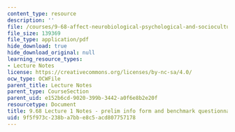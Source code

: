 ```yaml
---
content_type: resource
description: ''
file: /courses/9-68-affect-neurobiological-psychological-and-sociocultural-counterparts-of-feelings-spring-2013/9f5f973c238ba7bbe8c5acd807757178_MIT9_68S13_inf_fm_bcmk_L1.pdf
file_size: 139369
file_type: application/pdf
hide_download: true
hide_download_original: null
learning_resource_types:
- Lecture Notes
license: https://creativecommons.org/licenses/by-nc-sa/4.0/
ocw_type: OCWFile
parent_title: Lecture Notes
parent_type: CourseSection
parent_uid: e152b6cd-9020-399b-3442-a0f6e8b2e20f
resourcetype: Document
title: 9.68 Lecture 1 Notes - prelim info form and benchmark questionnaire
uid: 9f5f973c-238b-a7bb-e8c5-acd807757178
---
```

